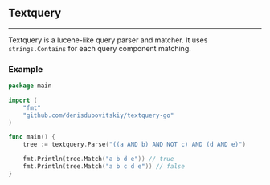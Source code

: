 ## Textquery

---

Textquery is a lucene-like query parser and matcher. It uses `strings.Contains`
for each query component matching.

### Example

```go
package main

import (
	"fmt"
	"github.com/denisdubovitskiy/textquery-go"
)

func main() {
	tree := textquery.Parse("((a AND b) AND NOT c) AND (d AND e)")

	fmt.Println(tree.Match("a b d e")) // true
	fmt.Println(tree.Match("a b c d e")) // false
}
```